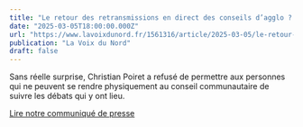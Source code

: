 ```yaml
---
title: "Le retour des retransmissions en direct des conseils d’agglo ? C’est « non » pour Christian Poiret"
date: "2025-03-05T18:00:00.000Z"
url: "https://www.lavoixdunord.fr/1561316/article/2025-03-05/le-retour-des-retransmissions-en-direct-des-conseils-d-agglo-c-est-non-pour"
publication: "La Voix du Nord"
draft: false
---
```


Sans réelle surprise, Christian Poiret a refusé de permettre aux personnes qui ne peuvent se rendre physiquement au conseil communautaire de suivre les débats qui y ont lieu.

[Lire notre communiqué de presse](https://drive.google.com/file/d/1nA9xSUK6N6VReumDUHmFtL7iJrslg_cL/view?usp=sharing)
